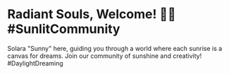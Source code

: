 # Radiant Souls, Welcome! 🌺🌞 #SunlitCommunity

Solara "Sunny" here, guiding you through a world where each sunrise is a canvas for dreams. Join our community of sunshine and creativity! #DaylightDreaming
